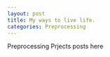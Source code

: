 ```yaml
---
layout: post
title: My ways to live life.
categories: Preprocessing
---
```

Preprocessing Prjects posts here
